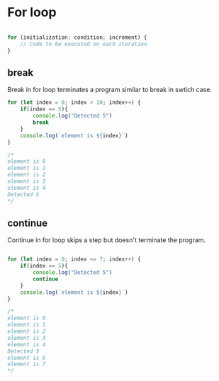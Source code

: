 # For loop 

```js

for (initialization; condition; increment) {
    // Code to be executed on each iteration
}

```

## break

Break in for loop terminates a program similar to break in swtich case.

```js 
for (let index = 0; index < 10; index++) {
    if(index == 5){
        console.log("Detected 5")
        break
    }
    console.log(`element is ${index}`)    
}

/*
element is 0
element is 1
element is 2
element is 3
element is 4
Detected 5
*/
```

## continue 

Continue in for loop skips a step but doesn't terminate the program.

```js

for (let index = 0; index <= 7; index++) {
    if(index == 5){
        console.log("Detected 5")
        continue
    }
    console.log(`element is ${index}`)    
}

/*
element is 0
element is 1
element is 2
element is 3
element is 4
Detected 5
element is 6
element is 7
*/
```